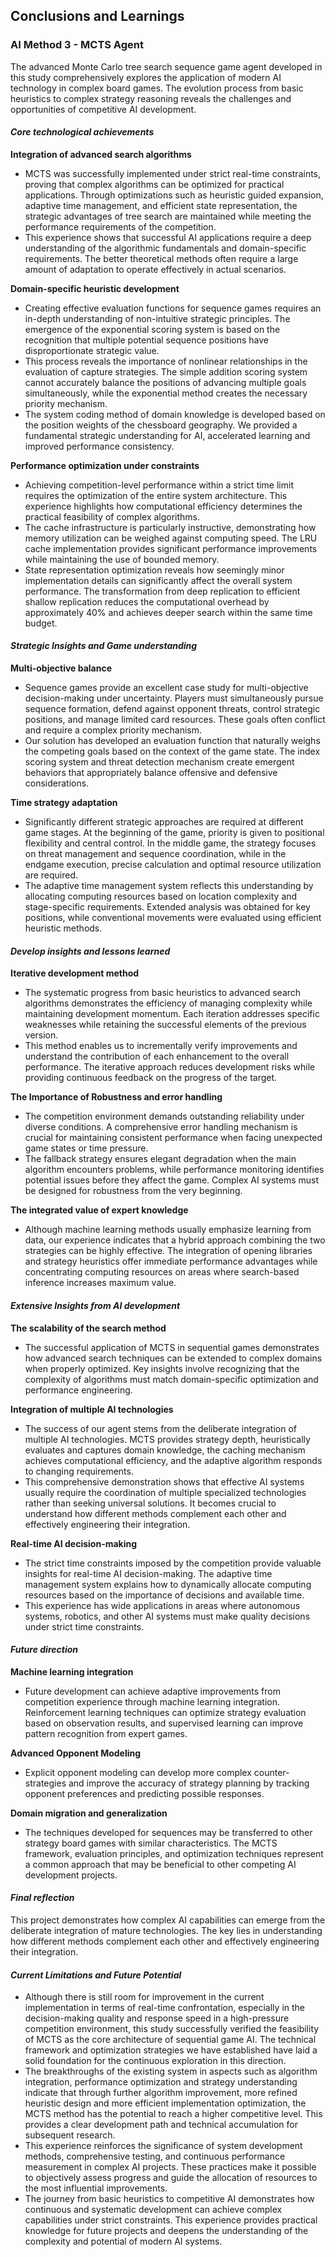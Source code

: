 ## Conclusions and Learnings

### AI Method 3 - MCTS Agent
The advanced Monte Carlo tree search sequence game agent developed in this study comprehensively explores the application of modern AI technology in complex board games. The evolution process from basic heuristics to complex strategy reasoning reveals the challenges and opportunities of competitive AI development.
#### *Core technological achievements* ####
**Integration of advanced search algorithms**
 - MCTS was successfully implemented under strict real-time constraints, proving that complex algorithms can be optimized for practical applications. Through optimizations such as heuristic guided expansion, adaptive time management, and efficient state representation, the strategic advantages of tree search are maintained while meeting the performance requirements of the competition.
 - This experience shows that successful AI applications require a deep understanding of the algorithmic fundamentals and domain-specific requirements. The better theoretical methods often require a large amount of adaptation to operate effectively in actual scenarios.

**Domain-specific heuristic development**
 - Creating effective evaluation functions for sequence games requires an in-depth understanding of non-intuitive strategic principles. The emergence of the exponential scoring system is based on the recognition that multiple potential sequence positions have disproportionate strategic value.
 - This process reveals the importance of nonlinear relationships in the evaluation of capture strategies. The simple addition scoring system cannot accurately balance the positions of advancing multiple goals simultaneously, while the exponential method creates the necessary priority mechanism.
 - The system coding method of domain knowledge is developed based on the position weights of the chessboard geography. We provided a fundamental strategic understanding for AI, accelerated learning and improved performance consistency.

**Performance optimization under constraints**
 - Achieving competition-level performance within a strict time limit requires the optimization of the entire system architecture. This experience highlights how computational efficiency determines the practical feasibility of complex algorithms.
 - The cache infrastructure is particularly instructive, demonstrating how memory utilization can be weighed against computing speed. The LRU cache implementation provides significant performance improvements while maintaining the use of bounded memory.
 - State representation optimization reveals how seemingly minor implementation details can significantly affect the overall system performance. The transformation from deep replication to efficient shallow replication reduces the computational overhead by approximately 40% and achieves deeper search within the same time budget.

#### *Strategic Insights and Game understanding* ####

**Multi-objective balance**
 - Sequence games provide an excellent case study for multi-objective decision-making under uncertainty. Players must simultaneously pursue sequence formation, defend against opponent threats, control strategic positions, and manage limited card resources. These goals often conflict and require a complex priority mechanism.
 - Our solution has developed an evaluation function that naturally weighs the competing goals based on the context of the game state. The index scoring system and threat detection mechanism create emergent behaviors that appropriately balance offensive and defensive considerations.

**Time strategy adaptation**
 - Significantly different strategic approaches are required at different game stages. At the beginning of the game, priority is given to positional flexibility and central control. In the middle game, the strategy focuses on threat management and sequence coordination, while in the endgame execution, precise calculation and optimal resource utilization are required.
 - The adaptive time management system reflects this understanding by allocating computing resources based on location complexity and stage-specific requirements. Extended analysis was obtained for key positions, while conventional movements were evaluated using efficient heuristic methods.

#### *Develop insights and lessons learned* ####

**Iterative development method**
 - The systematic progress from basic heuristics to advanced search algorithms demonstrates the efficiency of managing complexity while maintaining development momentum. Each iteration addresses specific weaknesses while retaining the successful elements of the previous version.
 - This method enables us to incrementally verify improvements and understand the contribution of each enhancement to the overall performance. The iterative approach reduces development risks while providing continuous feedback on the progress of the target.

**The Importance of Robustness and error handling**
 - The competition environment demands outstanding reliability under diverse conditions. A comprehensive error handling mechanism is crucial for maintaining consistent performance when facing unexpected game states or time pressure.
 - The fallback strategy ensures elegant degradation when the main algorithm encounters problems, while performance monitoring identifies potential issues before they affect the game. Complex AI systems must be designed for robustness from the very beginning.

**The integrated value of expert knowledge**
 - Although machine learning methods usually emphasize learning from data, our experience indicates that a hybrid approach combining the two strategies can be highly effective. The integration of opening libraries and strategy heuristics offer immediate performance advantages while concentrating computing resources on areas where search-based inference increases maximum value.

#### *Extensive Insights from AI development* ####
**The scalability of the search method**
 - The successful application of MCTS in sequential games demonstrates how advanced search techniques can be extended to complex domains when properly optimized. Key insights involve recognizing that the complexity of algorithms must match domain-specific optimization and performance engineering.

**Integration of multiple AI technologies**
 - The success of our agent stems from the deliberate integration of multiple AI technologies. MCTS provides strategy depth, heuristically evaluates and captures domain knowledge, the caching mechanism achieves computational efficiency, and the adaptive algorithm responds to changing requirements.
 - This comprehensive demonstration shows that effective AI systems usually require the coordination of multiple specialized technologies rather than seeking universal solutions. It becomes crucial to understand how different methods complement each other and effectively engineering their integration.

**Real-time AI decision-making**
 - The strict time constraints imposed by the competition provide valuable insights for real-time AI decision-making. The adaptive time management system explains how to dynamically allocate computing resources based on the importance of decisions and available time.
 - This experience has wide applications in areas where autonomous systems, robotics, and other AI systems must make quality decisions under strict time constraints.

#### *Future direction* ####
**Machine learning integration**
 - Future development can achieve adaptive improvements from competition experience through machine learning integration. Reinforcement learning techniques can optimize strategy evaluation based on observation results, and supervised learning can improve pattern recognition from expert games.

**Advanced Opponent Modeling**
 - Explicit opponent modeling can develop more complex counter-strategies and improve the accuracy of strategy planning by tracking opponent preferences and predicting possible responses.

**Domain migration and generalization**
 - The techniques developed for sequences may be transferred to other strategy board games with similar characteristics. The MCTS framework, evaluation principles, and optimization techniques represent a common approach that may be beneficial to other competing AI development projects.

#### *Final reflection* ####
This project demonstrates how complex AI capabilities can emerge from the deliberate integration of mature technologies. The key lies in understanding how different methods complement each other and effectively engineering their integration.

#### *Current Limitations and Future Potential* ####
 - Although there is still room for improvement in the current implementation in terms of real-time confrontation, especially in the decision-making quality and response speed in a high-pressure competition environment, this study successfully verified the feasibility of MCTS as the core architecture of sequential game AI. The technical framework and optimization strategies we have established have laid a solid foundation for the continuous exploration in this direction.
 - The breakthroughs of the existing system in aspects such as algorithm integration, performance optimization and strategy understanding indicate that through further algorithm improvement, more refined heuristic design and more efficient implementation optimization, the MCTS method has the potential to reach a higher competitive level. This provides a clear development path and technical accumulation for subsequent research.
 - This experience reinforces the significance of system development methods, comprehensive testing, and continuous performance measurement in complex AI projects. These practices make it possible to objectively assess progress and guide the allocation of resources to the most influential improvements.
 - The journey from basic heuristics to competitive AI demonstrates how continuous and systematic development can achieve complex capabilities under strict constraints. This experience provides practical knowledge for future projects and deepens the understanding of the complexity and potential of modern AI systems.
